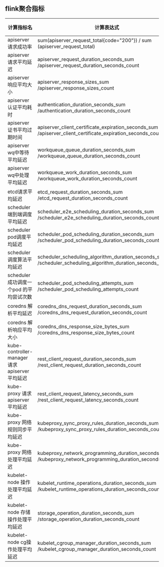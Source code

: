 ## flink聚合指标
|  计算指标名   | 计算表达式 | 说明 | 
|  ---  | ---  | --- |
| apiserver 请求成功率| sum(apiserver_request_total{code="200"}) / sum (apiserver_request_total) || 
| apiserver 请求平均延迟| apiserver_request_duration_seconds_sum /apiserver_request_duration_seconds_count || 
| apiserver 响应平均大小| apiserver_response_sizes_sum /apiserver_response_sizes_count || 
| apiserver 认证平均耗时| authentication_duration_seconds_sum /authentication_duration_seconds_count || 
| apiserver 证书平均过期时间| apiserver_client_certificate_expiration_seconds_sum /apiserver_client_certificate_expiration_seconds_count || 
| apiserver wq中等待平均延迟| workqueue_queue_duration_seconds_sum /workqueue_queue_duration_seconds_count || 
| apiserver wq中处理平均延迟| workqueue_work_duration_seconds_sum /workqueue_work_duration_seconds_count || 
| etcd请求平均延迟| etcd_request_duration_seconds_sum /etcd_request_duration_seconds_count || 
| scheduler 端到端调度平均延迟| scheduler_e2e_scheduling_duration_seconds_sum /scheduler_e2e_scheduling_duration_seconds_count || 
| scheduler pod调度平均延迟| scheduler_pod_scheduling_duration_seconds_sum /scheduler_pod_scheduling_duration_seconds_count || 
| scheduler 调度算法平均延迟| scheduler_scheduling_algorithm_duration_seconds_sum /scheduler_scheduling_algorithm_duration_seconds_count || 
| scheduler 成功调度一个pod 的平均尝试次数| scheduler_pod_scheduling_attempts_sum /scheduler_pod_scheduling_attempts_count || 
| coredns 解析平均延迟| coredns_dns_request_duration_seconds_sum /coredns_dns_request_duration_seconds_count || 
| coredns 解析响应平均大小| coredns_dns_response_size_bytes_sum /coredns_dns_response_size_bytes_count || 
| kube-controller-manager 请求apiserver平均延迟| rest_client_request_duration_seconds_sum /rest_client_request_duration_seconds_count || 
| kube-proxy 请求apiserver平均延迟| rest_client_request_latency_seconds_sum /rest_client_request_latency_seconds_count || 
| kube-proxy 网络规则同步平均延迟| kubeproxy_sync_proxy_rules_duration_seconds_sum /kubeproxy_sync_proxy_rules_duration_seconds_count || 
| kube-proxy 网络处理平均延迟| kubeproxy_network_programming_duration_seconds_sum /kubeproxy_network_programming_duration_seconds_count || 
| kubelet-node 操作处理平均延迟| kubelet_runtime_operations_duration_seconds_sum /kubelet_runtime_operations_duration_seconds_count || 
| kubelet-node 存储操作处理平均延迟| storage_operation_duration_seconds_sum /storage_operation_duration_seconds_count || 
| kubelet-node cg操作处理平均延迟| kubelet_cgroup_manager_duration_seconds_sum /kubelet_cgroup_manager_duration_seconds_count || 


